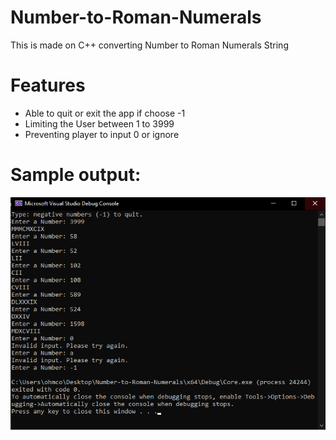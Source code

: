 # Number-to-Roman-Numerals
This is made on C++ converting Number to Roman Numerals String

# Features
  - Able to quit or exit the app if choose -1 
  - Limiting the User between 1 to 3999
  - Preventing player to input 0 or ignore



# Sample output:

![screenshot output](/screenshot.png)
